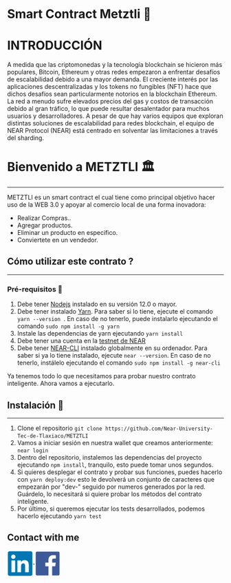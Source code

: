 # Smart Contract Metztli :briefcase:
# INTRODUCCIÓN 
A medida que las criptomonedas y la tecnología blockchain se hicieron más populares, Bitcoin, Ethereum y otras redes empezaron a enfrentar desafíos de escalabilidad debido a una mayor demanda. El creciente interés por las aplicaciones descentralizadas y los tokens no fungibles (NFT) hace que dichos desafíos sean particularmente notorios en la blockchain Ethereum. La red a menudo sufre elevados precios del gas y costos de transacción debido al gran tráfico, lo que puede resultar desalentador para muchos usuarios y desarrolladores. 
A pesar de que hay varios equipos que exploran distintas soluciones de escalabilidad para redes blockchain, el equipo de NEAR Protocol (NEAR) está centrado en solventar las limitaciones a través del sharding.


# Bienvenido a METZTLI :classical_building:
---
METZTLI es un smart contract el cual tiene como principal objetivo hacer uso de la WEB 3.0 y apoyar al comercio local de una forma inovadora:
* Realizar Compras..
* Agregar productos.
* Eliminar un producto en especifico.
* Conviertete en un vendedor.

## Cómo utilizar este contrato ?
---
### Pré-requisitos :hammer:
1. Debe tener [Nodejs](https://nodejs.org/en/) instalado en su versión 12.0 o mayor.
2. Debe tener instalado [Yarn](https://yarnpkg.com/). Para saber si lo tiene, ejecute el comando ```yarn --version ```. En caso de no tenerlo, puede instalarlo ejecutando el comando ```sudo npm install -g yarn```
3. Instale las dependencias de yarn ejecutando ```yarn install```
4. Debe tener una cuenta en la [testnet de NEAR](https://wallet.testnet.near.org/)
5. Debe tener [NEAR-CLI](https://github.com/near/near-cli) instalado globalmente en su ordenador. Para saber si ya lo tiene instalado, ejecute ```near --version```. En caso de no tenerlo, instálelo ejecutando el comando ```sudo npm install -g near-cli``` 

Ya tenemos todo lo que necesitamos para probar nuestro contrato inteligente. Ahora vamos a ejecutarlo.

## Instalación :open_file_folder:
---
1. Clone el repositorio ```git clone https://github.com/Near-University-Tec-de-Tlaxiaco/METZTLI``` 
2. Vamos a iniciar sesión en nuestra wallet que creamos anteriormente: ```near login```
3. Dentro del repositorio, instalemos las dependencias del proyecto ejecutando ```npm install```, tranquilo, esto puede tomar unos segundos.
4. Si quieres desplegar el contrato y probar sus funciones, puedes hacerlo con ```yarn deploy:dev``` esto le devolverá un conjunto de caracteres que empezarán por "dev-" seguido por numeros generados por la red. Guárdelo, lo necesitará si quiere probar los métodos del contrato inteligente.
5. Por último, si queremos ejecutar los tests desarrollados, podemos hacerlo ejecutando ```yarn test```
   


## Contact with me

<a target="_blank" rel="vsc" href="https://www.linkedin.com/in/luis-carlos-rendon-8945a0221/">
<img alt="likedin-logo" src="https://github.com/devicons/devicon/blob/master/icons/linkedin/linkedin-original.svg" style="max-width: 100%;"
     width="60" height="60" align="middle">
</a>
<a target="_blank" rel="vsc" href="https://www.facebook.com/luisc.rendon.3">
<img alt="facebook-logo" src="https://github.com/devicons/devicon/blob/master/icons/facebook/facebook-original.svg" style="max-width: 100%;"
     width="60" height="60" align="middle">
</a>


